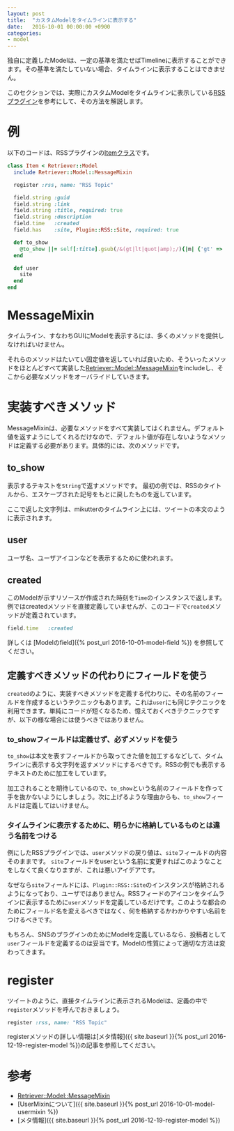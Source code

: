 ```yaml
---
layout: post
title:  "カスタムModelをタイムラインに表示する"
date:   2016-10-01 00:00:00 +0900
categories:
- model
---
```


独自に定義したModelは、一定の基準を満たせばTimelineに表示することができます。その基準を満たしていない場合、タイムラインに表示することはできません。

このセクションでは、実際にカスタムModelをタイムラインに表示している[RSSプラグイン](https://github.com/toshia/rss)を参考にして、その方法を解説します。

# 例

以下のコードは、RSSプラグインの[Itemクラス](https://github.com/toshia/rss/blob/master/model/item.rb)です。

```ruby
class Item < Retriever::Model
  include Retriever::Model::MessageMixin

  register :rss, name: "RSS Topic"

  field.string :guid
  field.string :link
  field.string :title, required: true
  field.string :description
  field.time   :created
  field.has    :site, Plugin::RSS::Site, required: true

  def to_show
    @to_show ||= self[:title].gsub(/&(gt|lt|quot|amp);/){|m| {'gt' => '>', 'lt' => '<', 'quot' => '"', 'amp' => '&'}[$1] }.freeze
  end

  def user
    site
  end
end
```

# MessageMixin
タイムライン、すなわちGUIにModelを表示するには、多くのメソッドを提供しなければいけません。

それらのメソッドはたいてい固定値を返していれば良いため、そういったメソッドをほとんどすべて実装した<a href="http://mikutter.hachune.net/rdoc/Model/MessageMixin.html">Retriever::Model::MessageMixin</a>をincludeし、そこから必要なメソッドをオーバライドしていきます。

# 実装すべきメソッド
MessageMixinは、必要なメソッドをすべて実装してはくれません。デフォルト値を返すようにしてくれるだけなので、デフォルト値が存在しないようなメソッドは定義する必要があります。具体的には、次のメソッドです。

## to_show

表示するテキストを`String`で返すメソッドです。
最初の例では、RSSのタイトルから、エスケープされた記号をもとに戻したものを返しています。

ここで返した文字列は、mikutterのタイムライン上には、ツイートの本文のように表示されます。

## user

ユーザ名、ユーザアイコンなどを表示するために使われます。

## created

このModelが示すリソースが作成された時刻を`Time`のインスタンスで返します。
例ではcreatedメソッドを直接定義していませんが、このコードで`created`メソッドが定義されています。

```ruby
field.time   :created
```

詳しくは [Modelのfield]({% post_url 2016-10-01-model-field %}) を参照してください。

## 定義すべきメソッドの代わりにフィールドを使う

`created`のように、実装すべきメソッドを定義する代わりに、その名前のフィールドを作成するというテクニックもあります。これは`user`にも同じテクニックを利用できます。単純にコードが短くなるため、憶えておくべきテクニックですが、以下の様な場合には使うべきではありません。

### to_showフィールドは定義せず、必ずメソッドを使う

`to_show`は本文を表すフィールドから取ってきた値を加工するなどして、タイムラインに表示する文字列を返すメソッドにするべきです。RSSの例でも表示するテキストのために加工をしています。

加工されることを期待しているので、`to_show`という名前のフィールドを作って手を抜かないようにしましょう。次に上げるような理由からも、`to_show`フィールドは定義してはいけません。

### タイムラインに表示するために、明らかに格納しているものとは違う名前をつける

例にしたRSSプラグインでは、`user`メソッドの戻り値は、`site`フィールドの内容そのままです。
`site`フィールドをuserという名前に変更すればこのようなことをしなくて良くなりますが、これは悪いアイデアです。

なぜなら`site`フィールドには、`Plugin::RSS::Site`のインスタンスが格納されるようになっており、ユーザではありません。RSSフィードのアイコンをタイムラインに表示するために`user`メソッドを定義しているだけです。このような都合のためにフィールド名を変えるべきではなく、何を格納するかわかりやすい名前をつけるべきです。

もちろん、SNSのプラグインのためにModelを定義しているなら、投稿者として`user`フィールドを定義するのは妥当です。Modelの性質によって適切な方法は変わってきます。

# register

ツイートのように、直接タイムラインに表示されるModelは、定義の中で`register`メソッドを呼んでおきましょう。

```ruby
register :rss, name: "RSS Topic"
```

registerメソッドの詳しい情報は[メタ情報]({{ site.baseurl }}{% post_url 2016-12-19-register-model %})の記事を参照してください。

# 参考
- [Retriever::Model::MessageMixin](http://mikutter.hachune.net/rdoc/Model/MessageMixin.html)
- [UserMixinについて]({{ site.baseurl }}{% post_url 2016-10-01-model-usermixin %})
- [メタ情報]({{ site.baseurl }}{% post_url 2016-12-19-register-model %})
